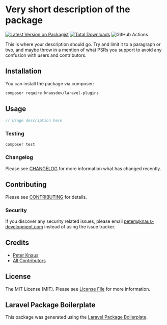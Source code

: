 # Very short description of the package

[![Latest Version on Packagist](https://img.shields.io/packagist/v/knausdev/laravel-plugins.svg?style=flat-square)](https://packagist.org/packages/knausdev/laravel-plugins)
[![Total Downloads](https://img.shields.io/packagist/dt/knausdev/laravel-plugins.svg?style=flat-square)](https://packagist.org/packages/knausdev/laravel-plugins)
![GitHub Actions](https://github.com/knausdev/laravel-plugins/actions/workflows/main.yml/badge.svg)

This is where your description should go. Try and limit it to a paragraph or two, and maybe throw in a mention of what PSRs you support to avoid any confusion with users and contributors.

## Installation

You can install the package via composer:

```bash
composer require knausdev/laravel-plugins
```

## Usage

```php
// Usage description here
```

### Testing

```bash
composer test
```

### Changelog

Please see [CHANGELOG](CHANGELOG.md) for more information what has changed recently.

## Contributing

Please see [CONTRIBUTING](CONTRIBUTING.md) for details.

### Security

If you discover any security related issues, please email peter@knaus-development.com instead of using the issue tracker.

## Credits

-   [Peter Knaus](https://github.com/knausdev)
-   [All Contributors](../../contributors)

## License

The MIT License (MIT). Please see [License File](LICENSE.md) for more information.

## Laravel Package Boilerplate

This package was generated using the [Laravel Package Boilerplate](https://laravelpackageboilerplate.com).
